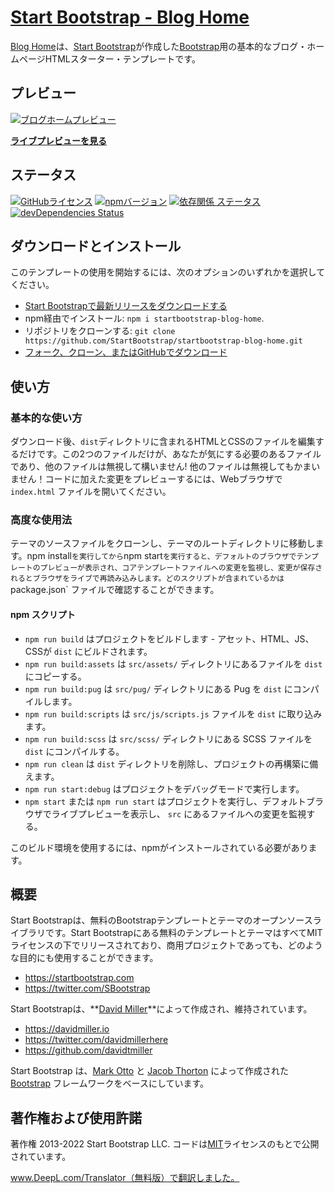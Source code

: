 # [Start Bootstrap - Blog Home](https://startbootstrap.com/template/blog-home/)

[Blog Home](https://startbootstrap.com/template/blog-home/)は、[Start Bootstrap](https://startbootstrap.com/)が作成した[Bootstrap](https://getbootstrap.com/)用の基本的なブログ・ホームページHTMLスターター・テンプレートです。

## プレビュー

[![ブログホームプレビュー](https://assets.startbootstrap.com/img/screenshots/templates/blog-home.png)](https://startbootstrap.github.io/startbootstrap-blog-home/)

**[ライブプレビューを見る](https://startbootstrap.github.io/startbootstrap-blog-home/)**

## ステータス

[![GitHubライセンス](https://img.shields.io/badge/license-MIT-blue.svg)](https://raw.githubusercontent.com/StartBootstrap/startbootstrap-blog-home/master/LICENSE)
[![npmバージョン](https://img.shields.io/npm/v/startbootstrap-blog-home.svg)](https://www.npmjs.com/package/startbootstrap-blog-home)
[![依存関係 ステータス](https://david-dm.org/StartBootstrap/startbootstrap-blog-home/status.svg)](https://david-dm.org/StartBootstrap/startbootstrap-blog-home)
[![devDependencies Status](https://david-dm.org/StartBootstrap/startbootstrap-blog-home/dev-status.svg)](https://david-dm.org/StartBootstrap/startbootstrap-blog-home?type=dev)

## ダウンロードとインストール

このテンプレートの使用を開始するには、次のオプションのいずれかを選択してください。

* [Start Bootstrapで最新リリースをダウンロードする](https://startbootstrap.com/template/blog-home/)
* npm経由でインストール: `npm i startbootstrap-blog-home`.
* リポジトリをクローンする: `git clone https://github.com/StartBootstrap/startbootstrap-blog-home.git`
* [フォーク、クローン、またはGitHubでダウンロード](https://github.com/StartBootstrap/startbootstrap-blog-home)

## 使い方

### 基本的な使い方

ダウンロード後、`dist`ディレクトリに含まれるHTMLとCSSのファイルを編集するだけです。この2つのファイルだけが、あなたが気にする必要のあるファイルであり、他のファイルは無視して構いません! 他のファイルは無視してもかまいません！コードに加えた変更をプレビューするには、Webブラウザで `index.html` ファイルを開いてください。

### 高度な使用法

テーマのソースファイルをクローンし、テーマのルートディレクトリに移動します。npm install` を実行してから `npm start` を実行すると、デフォルトのブラウザでテンプレートのプレビューが表示され、コアテンプレートファイルへの変更を監視し、変更が保存されるとブラウザをライブで再読み込みします。どのスクリプトが含まれているかは `package.json` ファイルで確認することができます。

#### npm スクリプト

* `npm run build` はプロジェクトをビルドします - アセット、HTML、JS、CSSが `dist` にビルドされます。
* `npm run build:assets` は `src/assets/` ディレクトリにあるファイルを `dist` にコピーする。
* `npm run build:pug` は `src/pug/` ディレクトリにある Pug を `dist` にコンパイルします。
* `npm run build:scripts` は `src/js/scripts.js` ファイルを `dist` に取り込みます。
* `npm run build:scss` は `src/scss/` ディレクトリにある SCSS ファイルを `dist` にコンパイルする。
* `npm run clean` は `dist` ディレクトリを削除し、プロジェクトの再構築に備えます。
* `npm run start:debug` はプロジェクトをデバッグモードで実行します。
* `npm start` または `npm run start` はプロジェクトを実行し、デフォルトブラウザでライブプレビューを表示し、 `src` にあるファイルへの変更を監視する。

このビルド環境を使用するには、npmがインストールされている必要があります。

## 概要

Start Bootstrapは、無料のBootstrapテンプレートとテーマのオープンソースライブラリです。Start Bootstrapにある無料のテンプレートとテーマはすべてMITライセンスの下でリリースされており、商用プロジェクトであっても、どのような目的にも使用することができます。

* <https://startbootstrap.com>
* <https://twitter.com/SBootstrap>

Start Bootstrapは、**[David Miller](https://davidmiller.io/)**によって作成され、維持されています。

* <https://davidmiller.io>
* <https://twitter.com/davidmillerhere>
* <https://github.com/davidtmiller>

Start Bootstrap は、[Mark Otto](https://twitter.com/mdo) と [Jacob Thorton](https://twitter.com/fat) によって作成された [Bootstrap](https://getbootstrap.com/) フレームワークをベースにしています。

## 著作権および使用許諾

著作権 2013-2022 Start Bootstrap LLC. コードは[MIT](https://github.com/StartBootstrap/startbootstrap-blog-home/blob/master/LICENSE)ライセンスのもとで公開されています。


www.DeepL.com/Translator（無料版）で翻訳しました。
